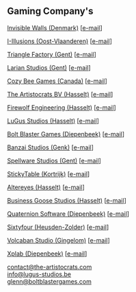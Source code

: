 <link rel="stylesheet" href="../style.css">

## Gaming Company's

[Invisible Walls (Denmark)](https://www.invisiblewalls.co/) [[e-mail]()]

[I-Illusions (Oost-Vlaanderen)](https://i-illusions.com/) [[e-mail]()]

[Triangle Factory (Gent)](https://www.triangle-factory.be/) [[e-mail]()]

[Larian Studios (Gent)](https://larian.com/) [[e-mail]()]

[Cozy Bee Games (Canada)](https://www.cozybeegames.com/) [[e-mail]()]

[The Artistocrats BV (Hasselt)](https://the-artistocrats.squarespace.com/) [[e-mail]()]

[Firewolf Engineering (Hasselt)](https://www.handelsgids.be/hasselt/firewolf-engineering/) [[e-mail]()]

[LuGus Studios (Hasselt)](https://www.lugus-studios.be/) [[e-mail]()]

[Bolt Blaster Games (Diepenbeek)](https://www.linkedin.com/company/boltblastergames/?originalSubdomain=be) [[e-mail]()]

[Banzai Studios (Genk)](https://www.banzaistudio.ee/) [[e-mail](madis@banzaistudio.ee)]

<!-- [Pirate Software (United States)](https://gopiratesoftware.com/) [[e-mail]()] -->

[Spellware Studios (Gent)](https://spellwarestudios.com/home) [[e-mail](contact@spellwarestudios.com)]

[StickyTable (Kortrijk)](https://stickytable.com/) [[e-mail](info@Stickytable.com)]

<!-- [Napoleon Games Casino (Genk)](https://napoleongames.be/en-be/home) [[e-mail]()] -->

[Altereyes (Hasselt)](https://altereyes.com/) [[e-mail](https://altereyes.com/jobs/)]

[Business Goose Studios (Hasselt)](https://www.businessgoose.be/) [[e-mail](businessgoosestudio@gmail.com)]

<!-- [Ducktape Solutions (Hasselt)](https://www.companyweb.be/en/0786377020/duck-tape-solutions) [[e-mail]()] -->

<!-- [Pixnami (Genk)](https://www.companyweb.be/en/0728529287/pixnami) [[e-mail]()] -->

[Quaternion Software (Diepenbeek)](https://quaternionsoftware.com/) [[e-mail](info@quaternionsoftware.com)]

[Sixtyfour (Heusden-Zolder)](https://www.sixtyfour.be/) [[e-mail](info@sixtyfour.be)]

[Volcaban Studio (Gingelom)](https://volcabanstudio.com/) [[e-mail](info@volcabanstudio.com)]

[Xplab (Diepenbeek)](https://xplab.be/) [[e-mail](xplab@ucll.be)]


contact@the-artistocrats.com  
info@lugus-studios.be  
glenn@boltblastergames.com  
